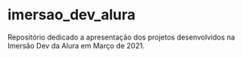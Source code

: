 # imersao_dev_alura
Repositório dedicado a apresentação dos projetos desenvolvidos na Imersão Dev da Alura em Março de 2021.
